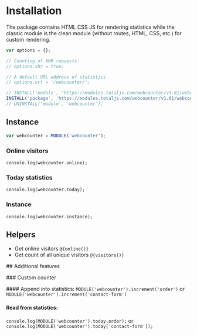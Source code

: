 # Installation

The package contains HTML CSS JS for rendering statistics while the classic module is the clean module (without routes, HTML, CSS, etc.) for custom rendering.

```js
var options = {};

// Counting of XHR requests:
// options.xhr = true;

// A default URL address of statistics
// options.url = '/webcounter/';

// INSTALL('module', 'https://modules.totaljs.com/webcounter/v1.01/webcounter.js', options);
INSTALL('package', 'https://modules.totaljs.com/webcounter/v1.01/webcounter.package', options);
// UNINSTALL('module', 'webcounter');
```

## Instance

```js
var webcounter = MODULE('webcounter');
```

### Online visitors

`console.log(webcounter.online);`

### Today statistics

`console.log(webcounter.today);`

### Instance

`console.log(webcounter.instance);`

## Helpers

- Get online visitors `@{online()}`
- Get count of all unique visitors `@{visitors()}`

## Additional features

### Custom counter

#### Append into statistics:
`MODULE('webcounter').increment('order')` or `MODULE('webcounter').increment('contact-form')`

#### Read from statistics:
`console.log(MODULE('webcounter').today.order);` or `console.log(MODULE('webcounter').today['contact-form']);`
